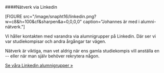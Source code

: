 ####Nätverk via Linkedin

[FIGURE src="/image/snapht16/linkedin.png?w=c8&h=100&cf&sharpen&a=0,0,0,0" caption="Johannes är med i alumni-nätverk."]

Vi håller kontakten med varandra via alumnigrupper på Linkedin. Där ser vi var studiekompisar och andra årgångar tar vägen.

Nätverk är viktiga, man vet aldrig när ens gamla studiekompis vill anställa en --  eller när man själv behöver rekrytera någon.

[Se våra Linkedin alumnigrupper »](social/linkedin)
